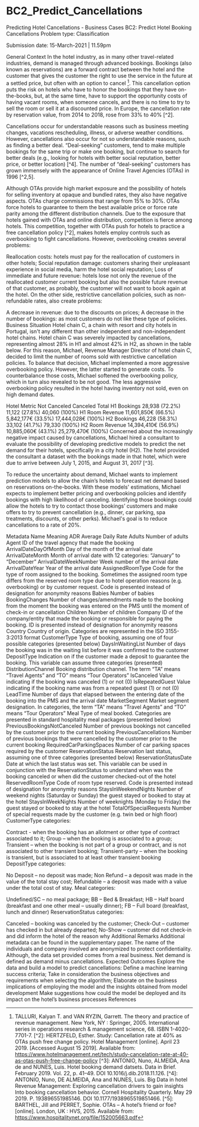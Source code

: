 # BC2_Predict_Cancellations
Predicting Hotel Cancellations - Business Cases
BC2: Predict Hotel Booking Cancellations
Problem type: Classification

Submission date: 15-March-2021 | 11.59pm

General Context
In the hotel industry, as in many other travel-related industries, demand is managed through advanced bookings. Bookings (also known as reservations) are a forward contract between the hotel and the customer that gives the customer the right to use the service in the future at a settled price, but often with an option to cancel [^1]. This cancellation option puts the risk on hotels who have to honor the bookings that they have on-the-books, but, at the same time, have to support the opportunity costs of having vacant rooms, when someone cancels, and there is no time to try to sell the room or sell it at a discounted price. In Europe, the cancellation rate by reservation value, from 2014 to 2018, rose from 33% to 40% [^2].

Cancellations occur for understandable reasons such as business meeting changes, vacations rescheduling, illness, or adverse weather conditions. However, cancellations also occur for not so understandable reasons, such as finding a better deal. “Deal-seeking” customers, tend to make multiple bookings for the same trip or make one booking, but continue to search for better deals (e.g., looking for hotels with better social reputation, better price, or better location) [^4]. The number of “deal-seeking” customers has grown immensely with the appearance of Online Travel Agencies (OTAs) in 1996 [^2,5].

Although OTAs provide high market exposure and the possibility of hotels for selling inventory at opaque and bundled rates, they also have negative aspects. OTAs charge commissions that range from 15% to 30%. OTAs force hotels to guarantee to them the best available price or force rate parity among the different distribution channels. Due to the exposure that hotels gained with OTAs and online distribution, competition is fierce among hotels. This competition, together with OTAs push for hotels to practice a free cancellation policy [^2], makes hotels employ controls such as overbooking to fight cancellations. However, overbooking creates several problems:

Reallocation costs: hotels must pay for the reallocation of customers in other hotels;
Social reputation damage: customers sharing their unpleasant experience in social media, harm the hotel social reputation;
Loss of immediate and future revenue: hotels lose not only the revenue of the reallocated customer current booking but also the possible future revenue of that customer, as probably, the customer will not want to book again at the hotel.
On the other side, restrictive cancellation policies, such as non-refundable rates, also create problems:

A decrease in revenue: due to the discounts on prices;
A decrease in the number of bookings: as most customers do not like these type of policies.
Business Situation
Hotel chain C, a chain with resort and city hotels in Portugal, isn't any different than other independent and non-independent hotel chains. Hotel chain C was severely impacted by cancellations, representing almost 28% in H1 and almost 42% in H2, as shown in the table below. For this reason, Michael, Revenue Manager Director of hotel chain C, decided to limit the number of rooms sold with restrictive cancellation policies. To balance that decision, Michael implemented a more aggressive overbooking policy. However, the latter started to generate costs. To counterbalance those costs, Michael softened the overbooking policy, which in turn also revealed to be not good. The less aggressive overbooking policy resulted in the hotel having inventory not sold, even on high demand dates.

Hotel	Metric	Not Canceled	Canceled	Total
H1	Bookings	28,938 (72.2%)	11,122 (27.8%)	40,060 (100%)
H1	Room Revenue	11,601,850€ (66.5%)	5,842,177€ (33.5%)	17,444,028€ (100%)
H2	Bookings	46,228 (58.3%)	33,102 (41.7%)	79,330 (100%)
H2	Room Revenue	14,394,410€ (56.9%)	10,885,060€ (43.1%)	25,279,470€ (100%)
Concerned about the increasingly negative impact caused by cancellations, Michael hired a consultant to evaluate the possibility of developing predictive models to predict the net demand for their hotels, specifically in a city hotel (H2). The hotel provided the consultant a dataset with the bookings made in that hotel, which were due to arrive between July 1, 2015, and August 31, 2017 [^3].

To reduce the uncertainty about demand, Michael wants to implement prediction models to allow the chain’s hotels to forecast net demand based on reservations on-the-books. With these models' estimations, Michael expects to implement better pricing and overbooking policies and identify bookings with high likelihood of canceling. Identifying those bookings could allow the hotels to try to contact those bookings’ customers and make offers to try to prevent cancellation (e.g., dinner, car parking, spa treatments, discounts, or other perks). Michael's goal is to reduce cancellations to a rate of 20%.

Metadata
Name	Meaning
ADR	Average Daily Rate
Adults	Number of adults
Agent	ID of the travel agency that made the booking
ArrivalDateDayOfMonth	Day of the month of the arrival date
ArrivalDateMonth	Month of arrival date with 12 categories: “January” to “December”
ArrivalDateWeekNumber	Week number of the arrival date
ArrivalDateYear	Year of the arrival date
AssignedRoomType	Code for the type of room assigned to the booking. Sometimes the assigned room type differs from the reserved room type due to hotel operation reasons (e.g. overbooking) or by customer request. Code is presented instead of designation for anonymity reasons
Babies	Number of babies
BookingChanges	Number of changes/amendments made to the booking from the moment the booking was entered on the PMS until the moment of check-in or cancellation
Children	Number of children
Company	ID of the company/entity that made the booking or responsible for paying the booking. ID is presented instead of designation for anonymity reasons
Country	Country of origin. Categories are represented in the ISO 3155-3:2013 format
CustomerType	Type of booking, assuming one of four possible categories (presented below)
DaysInWaitingList	Number of days the booking was in the waiting list before it was confirmed to the customer
DepositType	Indication on if the customer made a deposit to guarantee the booking. This variable can assume three categories (presented)
DistributionChannel	Booking distribution channel. The term “TA” means “Travel Agents” and “TO” means “Tour Operators”
IsCanceled	Value indicating if the booking was canceled (1) or not (0)
IsRepeatedGuest	Value indicating if the booking name was from a repeated guest (1) or not (0)
LeadTime	Number of days that elapsed between the entering date of the booking into the PMS and the arrival date
MarketSegment	Market segment designation. In categories, the term “TA” means “Travel Agents” and “TO” means “Tour Operators”
Meal	Type of meal booked. Categories are presented in standard hospitality meal packages (presented below)
PreviousBookingsNotCanceled	Number of previous bookings not cancelled by the customer prior to the current booking
PreviousCancellations	Number of previous bookings that were cancelled by the customer prior to the current booking
RequiredCarParkingSpaces	Number of car parking spaces required by the customer
ReservationStatus	Reservation last status, assuming one of three categories (presented below)
ReservationStatusDate	Date at which the last status was set. This variable can be used in conjunction with the ReservationStatus to understand when was the booking canceled or when did the customer checked-out of the hotel
ReservedRoomType	Code of room type reserved. Code is presented instead of designation for anonymity reasons
StaysInWeekendNights	Number of weekend nights (Saturday or Sunday) the guest stayed or booked to stay at the hotel
StaysInWeekNights	Number of weeknights (Monday to Friday) the guest stayed or booked to stay at the hotel
TotalOfSpecialRequests	Number of special requests made by the customer (e.g. twin bed or high floor)
CustomerType categories:

Contract - when the booking has an allotment or other type of
contract associated to it;
Group – when the booking is associated to a group;
Transient – when the booking is not part of a group or contract, and is not associated to other transient booking;
Transient-party – when the booking is transient, but is associated to at least other transient booking
DepositType categories:

No Deposit – no deposit was made;
Non Refund – a deposit was made in the value of the total stay cost;
Refundable – a deposit was made with a value under the total cost of stay.
Meal categories:

Undefined/SC – no meal package;
BB – Bed & Breakfast;
HB – Half board (breakfast and one other meal – usually dinner);
FB – Full board (breakfast, lunch and dinner)
ReservationStatus categories:

Canceled – booking was canceled by the customer;
Check-Out – customer has checked in but already departed;
No-Show – customer did not check-in and did inform the hotel of the reason why
Additional Remarks
Additional metadata can be found in the supplementary paper.
The name of the individuals and company involved are anonymized to protect confidentiality. Although, the data set provided comes from a real business.
Net demand is defined as demand minus cancellations.
Expected Outcomes
Explore the data and build a model to predict cancellations:
Define a machine learning success criteria;
Take in consideration the business objectives and requirements when selecting the algorithm;
Elaborate on the business implications of employing the model and the insights obtained from model development
Make suggestions how could the model be deployed and its impact on the hotel’s business processes
References
[^1]: TALLURI, Kalyan T. and VAN RYZIN, Garrett. The theory and practice of revenue management. New York, NY : Springer, 2005. International series in operations research & management science, 68. ISBN 1-4020-7701-7. [^2]: HERTZFELD, Esther. Study: Cancellation rate at 40% as OTAs push free change policy. Hotel Management [online]. April 23 2019. [Accessed August 15 2019]. Available from: https://www.hotelmanagement.net/tech/study-cancelation-rate-at-40-as-otas-push-free-change-policy [^3]: ANTONIO, Nuno, ALMEIDA, Ana de and NUNES, Luis. Hotel booking demand datsets. Data in Brief. February 2019. Vol. 22, p. 41–49. DOI 10.1016/j.dib.2018.11.126. [^4]: ANTONIO, Nuno, DE ALMEIDA, Ana and NUNES, Luis. Big Data in hotel Revenue Management: Exploring cancellation drivers to gain insights Into booking cancellation behavior. Cornell Hospitality Quarterly. May 29 2019. P. 193896551985146. DOI 10.1177/1938965519851466. [^5]: BARTHEL, Jill and PERRET, Sophie. OTAs – A hotel’s friend or foe? [online]. London, UK : HVS, 2015. Available from: https://www.hospitalitynet.org/file/152005663.pdf
